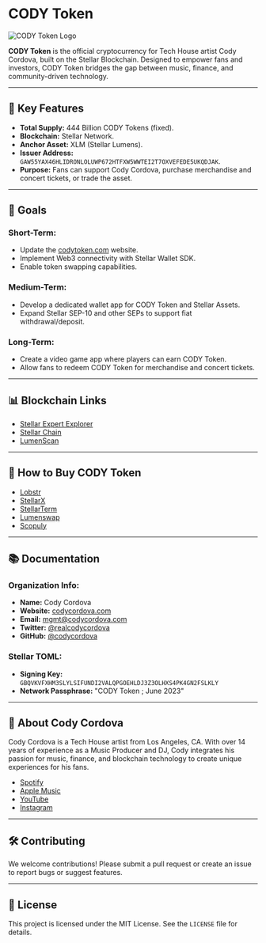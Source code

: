 # CODY Token

![CODY Token Logo](https://www.codycordova.com/uploads/9/7/2/8/97282376/cody-token-logo_orig.png)

**CODY Token** is the official cryptocurrency for Tech House artist Cody Cordova, built on the Stellar Blockchain. Designed to empower fans and investors, CODY Token bridges the gap between music, finance, and community-driven technology.

---

## 🌟 **Key Features**

- **Total Supply:** 444 Billion CODY Tokens (fixed).
- **Blockchain:** Stellar Network.
- **Anchor Asset:** XLM (Stellar Lumens).
- **Issuer Address:** `GAW55YAX46HLIDRONLOLUWP672HTFXW5WWTEI2T7OXVEFEDE5UKQDJAK`.
- **Purpose:** Fans can support Cody Cordova, purchase merchandise and concert tickets, or trade the asset.

---

## 🚀 **Goals**

### Short-Term:
- Update the [codytoken.com](https://codytoken.com) website.
- Implement Web3 connectivity with Stellar Wallet SDK.
- Enable token swapping capabilities.

### Medium-Term:
- Develop a dedicated wallet app for CODY Token and Stellar Assets.
- Expand Stellar SEP-10 and other SEPs to support fiat withdrawal/deposit.

### Long-Term:
- Create a video game app where players can earn CODY Token.
- Allow fans to redeem CODY Token for merchandise and concert tickets.

---

## 📊 **Blockchain Links**

- [Stellar Expert Explorer](https://stellar.expert/explorer/public/asset/CODY-GAW55YAX46HLIDRONLOLUWP672HTFXW5WWTEI2T7OXVEFEDE5UKQDJAK-1)
- [Stellar Chain](https://stellarchain.io/assets/CODY-GAW55YAX46HLIDRONLOLUWP672HTFXW5WWTEI2T7OXVEFEDE5UKQDJAK)
- [LumenScan](https://lumenscan.io/assets/CODY-GAW55YAX46HLIDRONLOLUWP672HTFXW5WWTEI2T7OXVEFEDE5UKQDJAK)

---

## 🛒 **How to Buy CODY Token**

- [Lobstr](https://lobstr.co/trade/CODY:GAW55YAX46HLIDRONLOLUWP672HTFXW5WWTEI2T7OXVEFEDE5UKQDJAK)
- [StellarX](https://www.stellarx.com/swap/native/CODY:GAW55YAX46HLIDRONLOLUWP672HTFXW5WWTEI2T7OXVEFEDE5UKQDJAK)
- [StellarTerm](https://stellarterm.com/swap/XLM-native/CODY-GAW55YAX46HLIDRONLOLUWP672HTFXW5WWTEI2T7OXVEFEDE5UKQDJAK)
- [Lumenswap](https://obm.lumenswap.io/swap/XLM/CODY-GAW55YAX46HLIDRONLOLUWP672HTFXW5WWTEI2T7OXVEFEDE5UKQDJAK)
- [Scopuly](https://scopuly.com/trade/CODY-XLM/GAW55YAX46HLIDRONLOLUWP672HTFXW5WWTEI2T7OXVEFEDE5UKQDJAK/native)

---

## 📚 **Documentation**

### Organization Info:
- **Name:** Cody Cordova
- **Website:** [codycordova.com](https://www.codycordova.com)
- **Email:** [mgmt@codycordova.com](mailto:mgmt@codycordova.com)
- **Twitter:** [@realcodycordova](https://twitter.com/realcodycordova)
- **GitHub:** [@codycordova](https://github.com/codycordova)

### Stellar TOML:
- **Signing Key:** `GBQVKVFXHM3SLYLSIFUNDI2VALQPGOEHLDJ3Z3OLHXS4PK4GN2FSLKLY`
- **Network Passphrase:** "CODY Token ; June 2023"

---

## 🎵 **About Cody Cordova**

Cody Cordova is a Tech House artist from Los Angeles, CA. With over 14 years of experience as a Music Producer and DJ, Cody integrates his passion for music, finance, and blockchain technology to create unique experiences for his fans.

- [Spotify](https://open.spotify.com/artist/677lOpgqlsN820JS4ER4ds)
- [Apple Music](https://music.apple.com/us/artist/cody-cordova/1536505416)
- [YouTube](https://www.youtube.com/@realcodycordova)
- [Instagram](https://www.instagram.com/realcodycordova)

---

## 🛠 **Contributing**

We welcome contributions! Please submit a pull request or create an issue to report bugs or suggest features.

---

## 📄 **License**

This project is licensed under the MIT License. See the `LICENSE` file for details.
